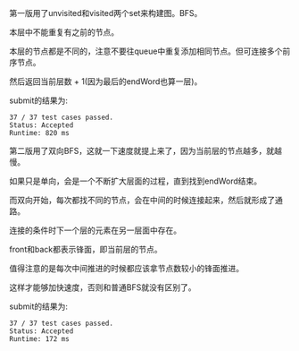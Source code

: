 第一版用了unvisited和visited两个set来构建图。BFS。

本层中不能重复有之前的节点。

本层的节点都是不同的，注意不要往queue中重复添加相同节点。但可连接多个前序节点。

然后返回当前层数 + 1(因为最后的endWord也算一层)。

submit的结果为:
```
37 / 37 test cases passed.
Status: Accepted
Runtime: 820 ms
```

第二版用了双向BFS，这就一下速度就提上来了，因为当前层的节点越多，就越慢。

如果只是单向，会是一个不断扩大层面的过程，直到找到endWord结束。

而双向开始，每次都找不同的节点，会在中间的时候连接起来，然后就形成了通路。

连接的条件时下一个层的元素在另一层面中存在。

front和back都表示锋面，即当前层的节点。

值得注意的是每次中间推进的时候都应该拿节点数较小的锋面推进。

这样才能够加快速度，否则和普通BFS就没有区别了。

submit的结果为:
```
37 / 37 test cases passed.
Status: Accepted
Runtime: 172 ms
```
